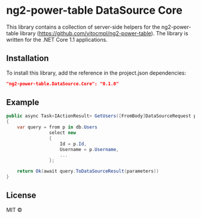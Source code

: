 ng2-power-table DataSource Core
===============================

This library contains a collection of server-side helpers for the ng2-power-table library (https://github.com/vitocmpl/ng2-power-table). 
The library is written for the .NET Core 1.1 applications.

## Installation
To install this library, add the reference in the project.json dependencies:

```json
"ng2-power-table.DataSource.Core": "0.1.0"
```

## Example 

```csharp
public async Task<IActionResult> GetUsers([FromBody]DataSourceRequest parameters)
{
    var query = from p in db.Users
                select new
                {
                    Id = p.Id,
                    Username = p.Username,
                    ...
                };

    return Ok(await query.ToDataSourceResult(parameters))
}
```

## License

MIT ©